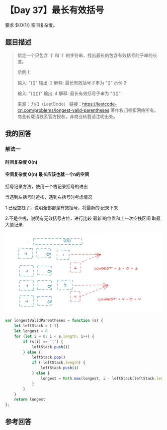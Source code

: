 # 【Day 37】最长有效括号

要求 ${O(1)} 空间复杂度。

## 题目描述

> 给定一个只包含 '(' 和 ')' 的字符串，找出最长的包含有效括号的子串的长度。
>
> 示例 1:
>
> 输入: "(()"
> 输出: 2
> 解释: 最长有效括号子串为 "()"
> 示例 2:
>
> 输入: ")()())"
> 输出: 4
> 解释: 最长有效括号子串为 "()()"
>
> 来源：力扣（LeetCode）
> 链接：https://leetcode-cn.com/problems/longest-valid-parentheses
> 著作权归领扣网络所有。商业转载请联系官方授权，非商业转载请注明出处。



## 我的回答

### 解法一

#### 时间复杂度 O(n)

#### 空间复杂度 O(n)  最长应该也就一个n的空间

括号记录方法，使用一个栈记录括号的进出

当遇到左括号时近栈，遇到右括号时考虑情况

1.已经空栈了，说明全部都是有效括号，将最新的i记录下来

2.不是空栈，说明有无效括号占位，进行比较  最新i的位置和上一次空栈区间 取最大值记录



![image-20200811144956307](leetcode/%E6%9C%80%E9%95%BF%E6%9C%89%E6%95%88%E6%8B%AC%E5%8F%B7.png)

```js
var longestValidParentheses = function (s) {
    let leftStack = [-1]
    let longest = 0
    for (let i = 0; i < s.length; i++) {
        if (s[i] == '(') {
            leftStack.push(i)
        } else {
            leftStack.pop()
            if (!leftStack.length) {
                leftStack.push(i)
            } else {
                longest = Math.max(longest, i - leftStack[leftStack.length - 1])
            }
        }
    }
    return longest
};
```



## 参考回答


